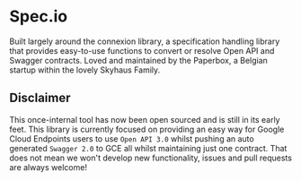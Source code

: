 # Spec.io

Built largely around the connexion library, a specification handling library that provides easy-to-use functions to convert or resolve Open API and Swagger contracts.
Loved and maintained by the Paperbox, a Belgian startup within the lovely Skyhaus Family.

## Disclaimer

This once-internal tool has now been open sourced and is still in its early feet. This library is currently focused on providing an easy way for Google Cloud Endpoints users to use `Open API 3.0` whilst pushing an auto generated `Swagger 2.0` to GCE all whilst maintaining just one contract.
That does not mean we won't develop new functionality, issues and pull requests are always welcome!